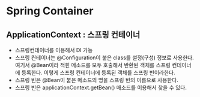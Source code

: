 # Spring Container

## ApplicationContext : 스프링 컨테이너
* 스프링컨테이너를 이용해서 DI 가능
* 스프링 컨테이너는 @Configuration이 붙은 class를 설정(구성) 정보로 사용한다. 여기서 @Bean이라 적힌 메소드를 모두 호출해서 반환된 객체를 스프링 컨테이너에 등록한다. 이렇게 스프링 컨테이너에 등록된 객체를 스프링 빈이라한다.
* 스프링 빈은 @Bean이 붙은 메소드의 명을 스프링 빈의 이름으로 사용한다.
* 스프링 빈은 applicationContext.getBean() 매소드를 이용해서 찾을 수 있다.
